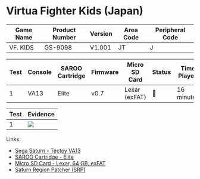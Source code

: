 # Virtua Fighter Kids (Japan)

| Game Name | Product Number | Version | Area Code | Peripheral Code |
| --------- | -------------- | ------- | --------- | --------------- |
| VF. KIDS  | GS-9098        | V1.001  | JT        | J               |

| Test | Console | SAROO Cartridge | Firmware | Micro SD Card | Status | Time Played |
| ---- | ------- | --------------- | -------- | ------------- | ------ | ----------- |
| 1    | VA13    | Elite           | v0.7     | Lexar (exFAT) | :100:  | 16 minutes  |

| Test | Evidence                                                                                         |
| ---- | ------------------------------------------------------------------------------------------------ |
| 1    | [![](https://img.youtube.com/vi/ViygKJR1tDE/0.jpg)](https://www.youtube.com/watch?v=ViygKJR1tDE) |

Links:

- [Sega Saturn - Tectoy VA13](../../../Info/Consoles/VA13/README.md)
- [SAROO Cartridge - Elite](../../../../Info/Cartridges/GuangzhouSanStarOnlineShop/1.6/README.md)
- [Micro SD Card - Lexar, 64 GB, exFAT](../../../../Info/SdCards/Lexar/64GB/exfat/README.md)
- [Saturn Region Patcher (SRP)](https://segaxtreme.net/resources/saturn-region-patcher.81/download)
